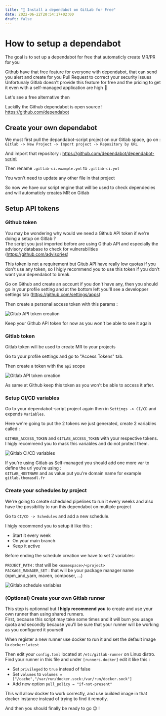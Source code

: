 ```yaml
---
title: "🦊 Install a dependabot on GitLab for Free"
date: 2022-06-22T20:54:17+02:00
draft: false
---
```


# How to setup a dependabot

The goal is to set up a dependabot for free that automaticly create MR/PR for you

Github have that free feature for everyone with dependabot, that can send you alert and create for you Pull Request to correct your security issues  
Unfortunaly Gitlab doesn't provide this feature for free and the pricing to get it even with a self-managed application are high 💸

Let's see a free alternative then

Luckilly the Github dependabot is open source !  
https://github.com/dependabot

##  Create your own dependabot

We must first pull the depandabot-script project on our Gitlab space, go on :  
`Gitlab -> New Project -> Import project -> Repository by URL`  

And import that repository : https://github.com/dependabot/dependabot-script

Then rename `.gitlab-ci.example.yml` to `.gitlab-ci.yml`

You won't need to update any other file in that project

So now we have our script engine that will be used to check dependecies and will automaticly creates MR on Gitlab

## Setup API tokens

### Github token

You may be wondering why would we need a Github API token if we're doing a setup on Gitlab ?  
The script you just imported before are using Github API and especially the advisory database to check for vulnerabilities (https://github.com/advisories)

This token is not a requirement but Gitub API have really low quotas if you don't use any token, so I higly recommend you to use this token if you don't want your dependabot to break.

Go on Github and create an account if you don't have any, then you should go in your profile setting and at the bottom left you'll see a developper settings tab (https://github.com/settings/apps)

Then create a personal access token with this params :

![Gitub API token creation](/gitlab-dependabot/githubAPI.PNG)

Keep your Github API token for now as you won't be able to see it again

### Gitlab token

Gitlab token will be used to create MR to your projects

Go to your profile settings and go to "Access Tokens" tab.

Then create a token with the `api` scope

![Gitlab API token creation](/gitlab-dependabot/gitlabAPI.PNG)

As same at Github keep this token as you won't be able to access it after.

### Setup CI/CD variables

Go to your dependabot-script project again then in `Settings -> CI/CD` and expends `Variables`.

Here we're going to put the 2 tokens we just generated, create 2 variables called :

`GITHUB_ACCESS_TOKEN` and `GITLAB_ACCESS_TOKEN` with your respective tokens.  
I higly recommend you to mask this variables and do not protect them.

![Gitlab CI/CD variables](/gitlab-dependabot/gitlabVars.PNG)

If you're using Gitlab as Self-managed you should add one more var to define the url you're using :  
`GITLAB_HOSTNAME` and as value put you're domain name for example `gitlab.thomasdl.fr`

### Create your schedules by project

We're going to create scheduled pipelines to run it every weeks and also have the possibility to run this dependabot on multiple project

Go to `CI/CD -> Schedules` and add a new schedule.

I higly recommend you to setup it like this :
+ Start it every week
+ On your main branch
+ Keep it active

Before ending the schedule creation we have to set 2 variables:

`PROJECT_PATH` : that will be `<namespace>/<project>`  
`PACKAGE_MANAGER_SET` : that will be your package manager name (npm_and_yarn, maven, composer, ...)

![Gitlab schedule variables](/gitlab-dependabot/scheduleVar.PNG)

### (Optional) Create your own Gitlab runner

This step is optionnal but **I higly recommend you** to create and use your own runner than using shared runners.  
First, because this script may take some times and it will burn you usage quota and secondly because you'll be sure that your runner will be working as you configured it yourself

When register a new runner use docker to run it and set the default image to `docker:latest`

Then edit your `config.toml` located at `/etc/gitlab-runner` on Linux distro.  
Find your runner in this file and under `[runners.docker]` edit it like this : 
+ Set `privileged` to `true` instead of false
+ Set `volumes` to `volumes = ["/cache","/var/run/docker.sock:/var/run/docker.sock"]`
+ Add new option `pull_policy = "if-not-present"`

This will allow docker to work correctly, and use builded image in that docker instance instead of trying to find it remotly.


And then you should finally be ready to go 😉 !